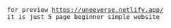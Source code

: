 <pre> 
  for preview <a href="https://uneeverse.netlify.app/">https://uneeverse.netlify.app/</a>
  it is just 5 page beginner simple website
</pre>

